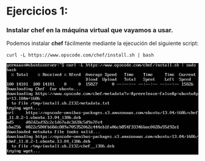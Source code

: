 # Ejercicios 1:
### Instalar chef en la máquina virtual que vayamos a usar.

Podemos instalar **chef** fácilmente mediante la ejecución del siguiente script:

```
curl -L https://www.opscode.com/chef/install.sh | bash
```

![eje01_img01](imagenes/eje01_img01.png)
